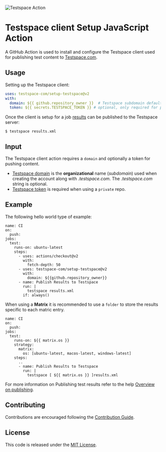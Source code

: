 
![Testspace Action](https://github.com/testspace-com/setup-testspace/workflows/Testspace%20Action/badge.svg)

# Testspace client Setup JavaScript Action
A GitHub Action is used to install and configure the Testspace client used for publishing test content to [Testspace.com](https://testspace.com). 

## Usage
Setting up the Testspace client:

```yaml
uses: testspace-com/setup-testspace@v2
with:
  domain: ${{ github.repository_owner }}  # Testspace subdomain defaults to GitHub org
  token: ${{ secrets.TESTSPACE_TOKEN }} # optional, only required for private repos
```

Once the client is setup for a job [results](https://help.testspace.com/docs/publish/push-data-results#file-content) can be published to the Testspace server:

```
$ testspace results.xml
```

## Input
The Testspace client action requires a `domain` and optionally a token for pushing content.

* [Testspace domain](https://help.testspace.com/docs/dashboard/admin-signup) is the **organizational** name (*subdomain*) used when creating the account along with *.testspace.com*. The *.testspace.com* string is optional. 
* [Testspace token](https://help.testspace.com/docs/dashboard/admin-user#account) is required when using a `private` repo. 

## Example
The following hello world type of example:

```
name: CI
on:
  push:
jobs:
  test:
    runs-on: ubuntu-latest
    steps:
      - uses: actions/checkout@v2
        with:
          fetch-depth: 50
      - uses: testspace-com/setup-testspace@v2
        with:
          domain: ${{github.repository_owner}}
      - name: Publish Results to Testspace
        run: |
          testspace results.xml
        if: always()
```

When using a **Matrix** it is recommended to use a `folder` to store the results specific to each matric entry.

```
name: CI
on:
  push:
jobs:
  test:
    runs-on: ${{ matrix.os }}
    strategy:
      matrix:
        os: [ubuntu-latest, macos-latest, windows-latest]
    steps:
      ..
      - name: Publish Results to Testspace
        run: |
          testspace [ ${{ matrix.os }} ]results.xml   
```


For more information on Publishing test results refer to the help [Overview on publishing](http://help.testspace.com/docs/publish/overview). 

## Contributing 
Contributions are encouraged following the [Contribution Guide](CONTRIBUTING.md).


## License
This code is released under the [MIT License](LICENSE). 


